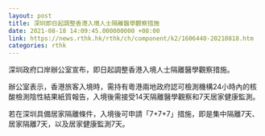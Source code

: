 ```yaml
---
layout: post
title: 深圳即日起調整香港入境人士隔離醫學觀察措施
date: 2021-08-18 14:09:45.000000000 +08:00
link: https://news.rthk.hk/rthk/ch/component/k2/1606440-20210818.htm
categories: rthk
---
```


深圳政府口岸辦公室宣布，即日起調整香港入境人士隔離醫學觀察措施。

辦公室表示，香港旅客入境時，需持有粵港兩地政府認可檢測機構24小時內的核酸檢測陰性結果紙質報告，入境後需接受14天隔離醫學觀察和7天居家健康監測。

若在深圳具備居家隔離條件，入境後可申請「7+7+7」措施，即是集中隔離7天、居家隔離7天，以及居家健康監測7天。

